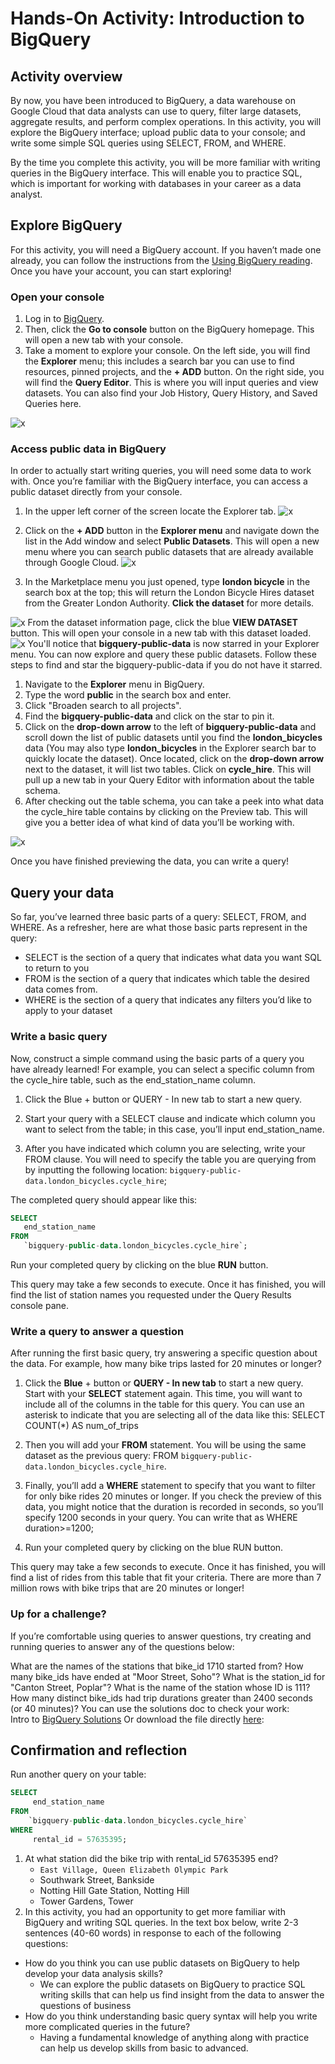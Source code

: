 # Hands-On Activity: Introduction to BigQuery

## Activity overview

By now, you have been introduced to BigQuery, a data warehouse on Google Cloud that data analysts can use to query, filter large datasets, aggregate results, and perform complex operations. In this activity, you will explore the BigQuery interface; upload public data to your console; and write some simple SQL queries using SELECT, FROM, and WHERE.

By the time you complete this activity, you will be more familiar with writing queries in the BigQuery interface. This will enable you to practice SQL, which is important for working with databases in your career as a data analyst.

## Explore BigQuery

For this activity, you will need a BigQuery account. If you haven’t made one already, you can follow the instructions from the [Using BigQuery reading](https://www.coursera.org/learn/data-preparation/supplement/DYOQK/using-bigquery). Once you have your account, you can start exploring!

### Open your console

1. Log in to [BigQuery](https://cloud.google.com/bigquery).
2. Then, click the **Go to console** button on the BigQuery homepage. This will open a new tab with your console.
3. Take a moment to explore your console. On the left side, you will find the **Explorer** menu; this includes a search bar you can use to find resources, pinned projects, and the **+ ADD** button. On the right side, you will find the **Query Editor**. This is where you will input queries and view datasets. You can also find your Job History, Query History, and Saved Queries here.

![x](./resources/img-2-bigquery-go-to-console.png)

### Access public data in BigQuery

In order to actually start writing queries, you will need some data to work with. Once you’re familiar with the BigQuery interface, you can access a public dataset directly from your console.

1. In the upper left corner of the screen locate the Explorer tab.
![x](./resources/img-3.jpeg)

2. Click on the **+ ADD** button in the **Explorer menu** and navigate down the list in the Add window and select **Public Datasets**.
This will open a new menu where you can search public datasets that are already available through Google Cloud.
![x](./resources/img-4-dataset-market-place.jpeg)

3. In the Marketplace menu you just opened, type **london bicycle** in the search box at the top; this will return the London Bicycle Hires dataset from the Greater London Authority. **Click the dataset** for more details.

![x](./resources/img-5-london-bicycle-dataset.png)
From the dataset information page, click the blue **VIEW DATASET** button. This will open your console in a new tab with this dataset loaded.
![x](./resources/img-6.png)
You'll notice that **bigquery-public-data** is now starred in your Explorer menu. You can now explore and query these public datasets.
Follow these steps to find and star the bigquery-public-data if you do not have it starred.

   1. Navigate to the **Explorer** menu in BigQuery.
   2. Type the word **public** in the search box and enter.
   3. Click "Broaden search to all projects".
   4. Find the **bigquery-public-data** and click on the star to pin it.
4. Click on the **drop-down arrow** to the left of **bigquery-public-data** and scroll down the list of public datasets until you find the **london_bicycles** data (You may also type **london_bicycles** in the Explorer search bar to quickly locate the dataset). Once located, click on the **drop-down arrow** next to the dataset, it will list two tables. Click on **cycle_hire**.
This will pull up a new tab in your Query Editor with information about the table schema.
5. After checking out the table schema, you can take a peek into what data the cycle_hire table contains by clicking on the Preview tab. This will give you a better idea of what kind of data you’ll be working with.

![x](./resources/img-7.png)

Once you have finished previewing the data, you can write a query!

## Query your data

So far, you’ve learned three basic parts of a query: SELECT, FROM, and WHERE. As a refresher, here are what those basic parts represent in the query:

- SELECT is the section of a query that indicates what data you want SQL to return to you
- FROM is the section of a query that indicates which table the desired data comes from.
- WHERE is the section of a query that indicates any filters you’d like to apply to your dataset

### Write a basic query

Now, construct a simple command using the basic parts of a query you have already learned! For example, you can select a specific column from the cycle_hire table, such as the end_station_name column.  

1. Click the Blue + button or QUERY - In new tab to start a new query.

2. Start your query with a SELECT clause and indicate which column you want to select from the table; in this case, you’ll input end_station_name. 

3. After you have indicated which column you are selecting, write your FROM clause. You will need to specify the table you are querying from by inputting the following location: `bigquery-public-data.london_bicycles.cycle_hire`;

The completed query should appear like this:

```sql
SELECT 
   end_station_name 
FROM 
   `bigquery-public-data.london_bicycles.cycle_hire`;
```

Run your completed query by clicking on the blue **RUN** button.

This query may take a few seconds to execute. Once it has finished, you will find the list of station names you requested under the Query Results console pane.

### Write a query to answer a question

After running the first basic query, try answering a specific question about the data. For example, how many bike trips lasted for 20 minutes or longer?

1. Click the **Blue** + button or **QUERY - In new tab** to start a new query. Start with your **SELECT** statement again. This time, you will want to include all of the columns in the table for this query. You can use an asterisk to indicate that you are selecting all of the data like this: SELECT COUNT(*) AS num_of_trips

2. Then you will add your **FROM** statement. You will be using the same dataset as the previous query: FROM `bigquery-public-data.london_bicycles.cycle_hire`.

3. Finally, you’ll add a **WHERE** statement to specify that you want to filter for only bike rides 20 minutes or longer. If you check the preview of this data, you might notice that the duration is recorded in seconds, so you’ll specify 1200 seconds in your query.  You can write that as WHERE duration>=1200;
4. Run your completed query by clicking on the blue RUN button.

This query may take a few seconds to execute. Once it has finished, you will find a list of rides from this table that fit your criteria. There are more than 7 million rows with bike trips that are 20 minutes or longer!

### Up for a challenge?

If you’re comfortable using queries to answer questions, try creating and running queries to answer any of the questions below: 

What are the names of the stations that bike_id 1710 started from?
How many bike_ids have ended at "Moor Street, Soho"?
What is the station_id for "Canton Street, Poplar"?
What is the name of the station whose ID is 111?
How many distinct bike_ids had trip durations greater than 2400 seconds (or 40 minutes)?
You can use the solutions doc to check your work:  
Intro to [BigQuery Solutions](https://docs.google.com/document/d/1Rw8gXT0E4Smo4huoOcahX5ZQqV_pV8zgES8Oltatr-Y/template/preview)
Or download the file directly [here](./resources/Intro-to-BigQuery-solutions.docx):

## Confirmation and reflection

Run another query on your table:

```sql
SELECT
     end_station_name
FROM
    `bigquery-public-data.london_bicycles.cycle_hire` 
WHERE
     rental_id = 57635395;
```

1. At what station did the bike trip with rental_id 57635395 end?
   - `East Village, Queen Elizabeth Olympic Park`
   - Southwark Street, Bankside
   - Notting Hill Gate Station, Notting Hill
   - Tower Gardens, Tower
2. In this activity, you had an opportunity to get more familiar with BigQuery and writing SQL queries. In the text box below, write 2-3 sentences (40-60 words) in response to each of the following questions:

- How do you think you can use public datasets on BigQuery to help develop your data analysis skills?
  - We can explore the public datasets on BigQuery to practice SQL writing skills that can help us find insight from the data to answer the questions of business
- How do you think understanding basic query syntax will help you write more complicated queries in the future?
  - Having a fundamental knowledge of anything along with practice can help us develop skills from basic to advanced.

